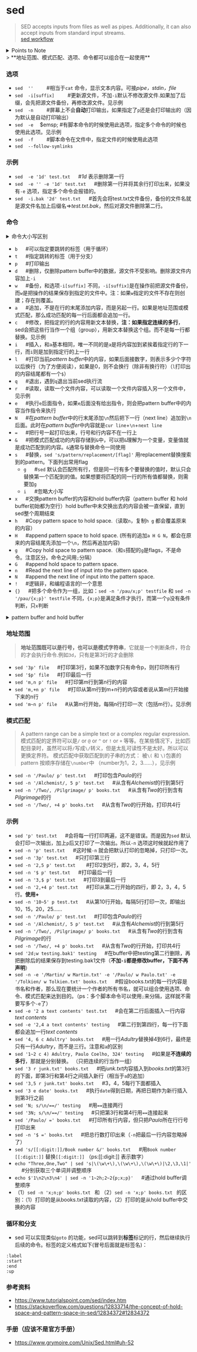 # sed

> SED accepts inputs from files as well as pipes. Additionally, it can also accept inputs from standard input streams.  
> [sed workflow](https://www.edrawsoft.cn/viewer/public/s/max/ed868134912334)
<details>
  <summary>Points to Note</summary>
1. Pattern buffer is a private, in-memory, volatile storage area used by the SED.  
  
2. There is another memory area called hold buffer which is also private, in- memory, volatile storage area. 
Data can be stored in a hold buffer for later retrieval. At the end of each cycle, SED removes the contents of the pattern buffer but the contents of the hold buffer remains persistent between SED cycles. However SED commands cannot be directly executed on hold buffer, hence SED allows data movement between the hold buffer and the pattern buffer.

3. If address range is not provided by default, then SED operates on each line.
</details>
> **地址范围、模式匹配、选项、命令都可以组合在一起使用**

### 选项
- `sed  ''`       &emsp;&emsp; #相当于`cat` 命令，显示文本内容。可接*pipe，stdin，file*
- `sed  -i[suffix]`       &emsp;&emsp; #更新源文件，不加`-i`默认不修改源文件.如果加了后缀，会先把源文件备份，再修改源文件。见示例
- `sed  -n`       &emsp;&emsp; #屏幕上不会**自动**打印输出，如果指定了`p`还是会打印输出的（因为默认是自动打印输出）
- `sed  -e`       &emsp;$emsp; #有脚本命令的时候使用此选项，指定多个命令的时候也使用此选项。见示例
- `sed  -f`       &emsp;&emsp; #脚本命令在文件中，指定文件的时候使用此选项
- `sed  --follow-symlinks`

### 示例

- `sed  -e '1d' test.txt`       &emsp; #*1d* 表示删除第一行
- `sed  -e '' -e '1d' test.txt`       &emsp; #删除第一行并将其余行打印出来，如果没有`-e` 选项，指定多个命令会报错的。
- `sed  -i.bak '2d' test.txt`       &emsp; #首先会将test.txt文件备份，备份的文件名就是源文件名加上后缀名=>*test.txt.bak*，然后对源文件删除第二行。

### 命令

<details>
  <summary>命令大小写区别</summary>
  默认情况下，SED在单行上运行，但是也可以在多行上运行。多行命令由大写字母表示.
</details>

- `b`       &emsp; #可以指定要跳转的标签（用于循环）
- `t`       &emsp; #指定跳转的标签（用于分支）
- `p`       &emsp; #打印输出
- `d`       &emsp; #删除，仅删除pattern buffer中的数据，源文件不受影响。删除源文件内容加上`-i`
- `w`       &emsp; #备份，和选项`-i[suffix]` 不同，`-i[suffix]`是在操作前把源文件备份，而`w`是把操作的结果保存到指定的文件中。注：如果`w`指定的文件不存在则创建；存在则覆盖。
- `a`       &emsp; #追加，不是在行的末尾添加内容，而是另起一行。如果是地址范围或模式匹配，那么成功匹配的每一行后面都会追加一行。
- `c`       &emsp; #修改，把指定的行的内容用新文本替换，**注：**如果指定**连续的多行**，sed会把这些行当作一个组（group），用新文本替换这个组。而不是每一行都替换。见示例
- `i`       &emsp; #插入，和`a`基本相同，唯一不同的是`a`是将内容加到紧挨着指定行的下一行，而`i`则是加到指定行的上一行
- `l`       &emsp; #打印当前*pattern  buffer*中的内容，如果后面接数字，则表示多少个字符以后换行（为了方便阅读），如果是0，则不会换行（除非有换行符）（`l`打印出的内容结尾都有一个`$`）
- `q`       &emsp; #退出，遇到`q`退出当前sed执行流
- `r`       &emsp; #读取，读取一个文件内容，可以读取一个文件内容插入另一个文件中，见示例
- `e`       &emsp; #执行`e`后面指令，如果`e`后面没有给出指令，则会把pattern buffer中的内容当作指令来执行
- `N`       &emsp; #在*pattern buffer*中的行末尾添加`\n`然后把下一行（next line）追加到`\n`后面。此时在*pattern  buffer*中内容就是`cur line`+`\n`+`next line`
- `=`       &emsp; #把行号一起打印出来，行号和行内容不在一行上
- `&`       &emsp; #把模式匹配成功的内容存储到`&`中，可以把`&`理解为一个变量，变量值就是成功匹配到的内容。`&`通常与替换命令一同使用
- `s`       &emsp; #替换，`sed 's/pattern/replacement/[flag]'` 用replacement替换搜索到的pattern。下面列出常用flag
    -   `g`       &emsp; #`sed` 默认会匹配所有行，但是同一行有多个要替换的值时，默认只会替换第一个匹配到的值。如果想要将匹配的同一行的所有值都替换，则需要加`g`
    -   `i`       &emsp; #忽略大小写
- `x`       &emsp; #交换pattern buffer的内容和hold buffer内容（pattern buffer 和 hold buffer初始都为空行）hold buffer中未交换出去的内容会被一直保留，直到sed整个周期结束
- `h`       &emsp; #Copy pattern space to hold space.（读取`n`，复制`h g` 都会覆盖原来的内容）
- `H`       &emsp; #append pattern space to hold space. (所有的追加`a H G N`，都会在原来的内容结尾先添加一个`\n`，然后再追加内容)
- `g`       &emsp; #Copy hold space to pattern space.（和`s`搭配的`g`是flags，不是命令。注意区分。命令之间用`;`分隔）
- `G`       &emsp; #append hold space to pattern space.
- `n`       &emsp; #Read the next line of input into the pattern space.
- `N`       &emsp; #append the next line of input into the pattern space.
- `!`       &emsp; #逻辑非，和编程语言的!一个意思
- `{}`        &emsp; #把多个命令作为一组，比如：`sed -n '/pau/x;p' testfile` 和 `sed -n '/pau/{x;p}' testfile` 不同，`{x;p}`是满足条件才执行，而第一个`p`没有条件判断，只`x`判断

<details>
  <summary>pattern buffer and hold buffer</summary>
  pattern  buffer中的内容在执行完sed命令后会被清空，就好比局部变量。而hold buffer中的内容在sed整个周期都存在，就好比全局变量。  
  pattern buffer：可以存储一行，也可以存储多行。因为有些命令是向pattern  buffer中添加内容的，比如`N`，关键是无论一行还是多行，执行完指令后pattern  buffer会被清空。  
  hold buffer：同样可以存储一行或多行。  
  什么时候清空pattern buffer？  
  举个例子：一个文件中有10行，其中5行含有*hold*，执行命令`sed -n '/hold/ x;p;x;p' testfile`，并不是说执行一个`x`后就清空pattern buffer，而是将含有*hold*的一行读取到pattern buffer中，执行完`x;p;x;p`这4条指令后（自然是执行完全部指令，只不过这里只有四条指令），清空pattern buffer，然后读取下一行到pattern  buffer中，如果符合条件就继续执行这几条指令。如此重复，直到该文件中所有行全部读取过（读取到pattern buffer后再进行条件比较？）  
  什么时候清空hold buffer？  
  上面的清楚了，自然就知道当文件中所有行都读取完毕并且指令执行完毕，sed的生命周期结束了，hold buffer中的内容就被清空了。  
</details>

### 地址范围

> **地址范围既可以是行号，也可以是模式字符串**，它就是一个判断条件，符合的才会执行命令.例如`3d`，只有是第3行的才会删除

- `sed '3p' file`       &emsp; #打印第3行，如果不加数字只有命令p，则打印所有行
- `sed '$p' file`       &emsp; #打印最后一行
- `sed 'm,n p' file`        &emsp; #打印第m行到第n行的内容
- `sed 'm,+n p' file`       &emsp; #打印从第m行到m+n行的内容或者说从第m行开始接下来的n行
- `sed 'm~n p' file`        &emsp; #从第m行开始，每隔n行打印一次（包括m行）。见示例

### 模式匹配

> A pattern range can be a simple text or a complex regular expression.
> 模式匹配的定界符可以是`/` or `@` or `^` or `!` or `+` 等等。在某些情况下，比如匹配目录时，虽然可以将`/`写成`\/`转义，但是太乱可读性不是太好。所以可以更换定界符。
> 模式匹配中获取匹配到的子串的方式： 被`\(` 和 `\)`包裹的pattern 按顺序存储在`\number`中 （number为1，2，3……），见示例

- `sed -n '/Paulo/ p' test.txt`        &emsp; #打印包含*Paulo*的行
- `sed -n '/Alchemist/, 5 p' test.txt`       &emsp; #从含有*Alchemist*的行到第5行
- `sed -n '/Two/, /Pilgrimage/ p' books.txt`        &emsp; #从含有*Two*的行到含有*Pilgrimage*的行
- `sed -n '/Two/, +4 p' books.txt`          &emsp; #从含有*Two*的行开始，打印共4行

### 示例

- `sed 'p' test.txt`        &emsp; #会将每一行打印两遍，这不是错误。而是因为`sed` 默认会打印一次输出，加上`p`后又打印了一次输出。所以`-n` 选项这时候就起作用了
- `sed -n 'p' test.txt`       &emsp; #这时候`-n` 就会把默认打印的忽略掉，只打印一次。
- `sed -n '3p' test.txt`        &emsp; #只打印第三行
- `sed -n '2,5 p' test.txt `        &emsp; #打印2到5行，即2，3，4，5行
- `sed -n '$ p' test.txt`       &emsp; #打印最后一行
- `sed -n '3,$ p' test.txt`       &emsp; #打印3到最后一行
- `sed -n '2,+4 p' test.txt`        &emsp; #打印从第二行开始的四行，即 2，3，4，5行。**使用+**
- `sed -n '10~5' p test.txt`       &emsp; #从第10行开始，每隔5行打印一次，即输出 10，15，20，25……
- `sed -n '/Paulo/ p' test.txt`        &emsp; #打印包含*Paulo*的行
- `sed -n '/Alchemist/, 5 p' test.txt`       &emsp; #从含有*Alchemist*的行到第5行
- `sed -n '/Two/, /Pilgrimage/ p' books.txt`        &emsp; #从含有*Two*的行到含有*Pilgrimage*的行
- `sed -n '/Two/, +4 p' books.txt`          &emsp; #从含有*Two*的行开始，打印共4行
- `sed '2d;w testing.bak1' testing`       &emsp; #在buffer中把testing第二行删除，再把删除后的结果保存到testing.bak1文件（**不加`-i`都是修改buffer，下面不再声明**）
- `sed -n -e '/Martin/ w Martin.txt' -e '/Paulo/ w Paulo.txt' -e '/Tolkien/ w Tolkien.txt' books.txt`       &emsp; #假设books.txt的每一行内容是书名和作者，那么现在要统计一个作者的所有书名，就可以组合使用选项、命令、模式匹配来达到目的。（ps：多个脚本命令可以使用`;`来分隔，这样就不需要写多个`-e`了）
- `sed -e '2 a text contents' test.txt`       &emsp; #会在第二行后面插入一行内容*text contents*
- `sed -e '2,4 a text contents' testing`        &emsp; #第二行到第四行，每一行下面都会追加一行*text contents*
- `sed '4, 6 c Adultry' books.txt`        &emsp; #用一行*Adultry*替换掉4到6行，最终是只有一行*Adultry*，而不是三行。注意和`a`的区别
- `sed '1~2 c 4) Adultry, Paulo Coelho, 324' testing`       &emsp; #如果是**不连续的多行**，那就是分别替换。 （只把连续的行当作一组）
- `sed '3 r junk.txt' books.txt`        &emsp; #把*junk.txt*内容插入到*books.txt*的第3行的下面，即第3行和第4行之间插入新行（相当于`a`的追加）
- `sed '3,5 r junk.txt' books.txt`        &emsp; #3，4，5每行下面都插入
- `sed '3 e date' books.txt`        &emsp; #执行`date`得到日期，再把日期作为新行插入到第3行之前
- `sed 'N; s/\n/==/' testing`       &emsp; #用`==`连接两行
- `sed '3N; s/\n/==/' testing`        &emsp; #只把第3行和第4行用`==`连接起来
- `sed '/Paulo/ =' books.txt`       &emsp; #打印所有行内容，但只把*Paulo*所在行行号打印出来
- `sed -n '$ =' books.txt`        &emsp; #把总行数打印出来（`-n`把最后一行内容忽略掉了）
- `sed 's/[[:digit:]]/Book number &/' books.txt`        &emsp; #用`Book number [[:digit:]]` 替换`[[:digit:]]` （ps:[[:digit:]] 表示数字）
- `echo "Three,One,Two" | sed 's|\(\w\+\),\(\w\+\),\(\w\+\)|\2,\3,\1|'`       &emsp; #分别获取三个单词并调整顺序
- `echo $'1\n2\n3\n4' | sed -n '1~2h;2~2{p;x;p}'`       &emsp; #通过hold buffer调整顺序
- （1）`sed -n 'x;n;p' books.txt ` 和 （2）`sed -n 'x;p' books.txt ` 的区别：（1）打印的是从books.txt读取的内容，（2）打印的是从hold buffer中交换的内容

### 循环和分支

- sed 可以实现类似`goto` 的功能，sed可以跳转到**标签**标记的行，然后继续执行后续的命令。标签的定义格式如下(冒号后面就是标签名)：
```
:label 
:start 
:end 
:up
```

### 参考资料
- https://www.tutorialspoint.com/sed/index.htm
- https://stackoverflow.com/questions/12833714/the-concept-of-hold-space-and-pattern-space-in-sed/12834372#12834372

### 手册（应该不是官方手册）
- https://www.grymoire.com/Unix/Sed.html#uh-52
